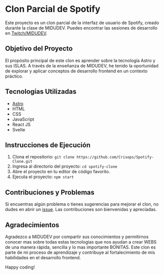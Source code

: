 # Clon Parcial de Spotify

Este proyecto es un clon parcial de la interfaz de usuario de Spotify, creado durante la clase de MIDUDEV. Puedes encontrar las sesiones de desarrollo en [Twitch/MIDUDEV](https://www.twitch.tv/midudev).

## Objetivo del Proyecto

El propósito principal de este clon es aprender sobre la tecnología Astro y sus ISLAS. A través de la enseñanza de MIDUDEV, he tenido la oportunidad de explorar y aplicar conceptos de desarrollo frontend en un contexto práctico.

## Tecnologías Utilizadas

- [Astro](https://astro.build/)
- HTML
- CSS
- JavaScript
- React JS
- Svelte

## Instrucciones de Ejecución

1. Clona el repositorio: `git clone https://github.com/Crisops/Spotify-Clone.git`
2. Ingresa al directorio del proyecto: `cd spotify-clone`
3. Abre el proyecto en tu editor de código favorito.
4. Ejecuta el proyecto: `npm start`

## Contribuciones y Problemas

Si encuentras algún problema o tienes sugerencias para mejorar el clon, no dudes en abrir un [issue](https://github.com/midudev/spotify-twitch-clone/issues). Las contribuciones son bienvenidas y apreciadas.

## Agradecimientos

Agradezco a MIDUDEV por compartir sus conocimientos y permitirnos conocer mas sobre todas estas tecnologias que nos ayudan a crear WEBS de una manera rápida, sencilla y lo mas importante BONITAS. Este clon es parte de mi proceso de aprendizaje y contribuye al fortalecimiento de mis habilidades en el desarrollo frontend.

Happy coding!

